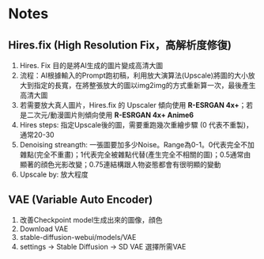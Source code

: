 # Notes
## Hires.fix (High Resolution Fix，高解析度修復)
1. Hires. Fix 目的是將AI生成的圖片變成高清大圖
2. 流程：AI根據輸入的Prompt跑初稿，利用放大演算法(Upscale)將圖的大小放大到指定的長寬，在將整張放大的圖以img2img的方式重新算一次，最後產生高清大圖 
3. 若需要放大真人圖片，Hires.fix 的 Upscaler 傾向使用 **R-ESRGAN 4x+**；若是二次元/動漫圖片則傾向使用 **R-ESRGAN 4x+ Anime6**
4. Hires steps: 指定Upscale後的圖，需要重跑幾次重繪步驟 (0 代表不重製)，通常20-30
5. Denoising streangth: 一張圖要加多少Noise。Range為0-1。0代表完全不加雜點(完全不重畫)；1代表完全被雜點代替(產生完全不相關的圖)；0.5通常由顯著的顔色光影改變；0.75連結構跟人物姿態都會有很明顯的變動
6. Upscale by: 放大程度

## VAE (Variable Auto Encoder)
1. 改善Checkpoint model生成出來的圖像，顔色
2. Download VAE
3. stable-diffusion-webui/models/VAE
4. settings -> Stable Diffusion -> SD VAE 選擇所需VAE